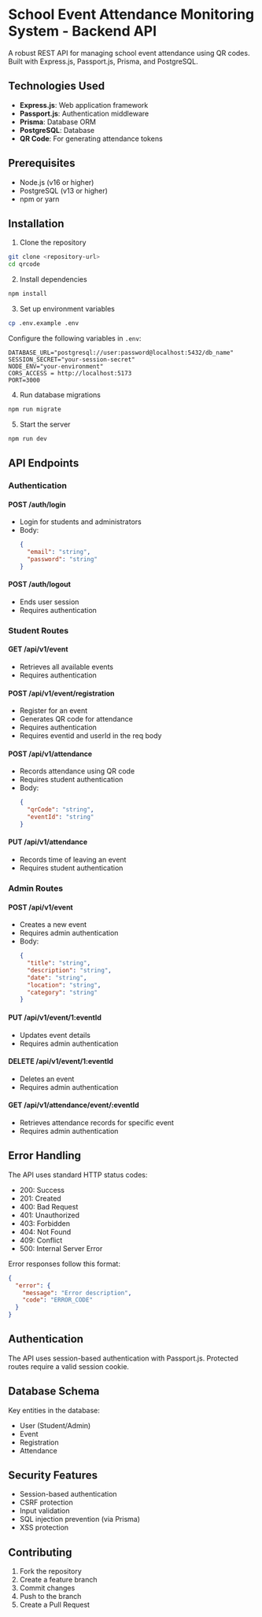 # School Event Attendance Monitoring System - Backend API

A robust REST API for managing school event attendance using QR codes. Built with Express.js, Passport.js, Prisma, and PostgreSQL.

## Technologies Used

- **Express.js**: Web application framework
- **Passport.js**: Authentication middleware
- **Prisma**: Database ORM
- **PostgreSQL**: Database
- **QR Code**: For generating attendance tokens

## Prerequisites

- Node.js (v16 or higher)
- PostgreSQL (v13 or higher)
- npm or yarn

## Installation

1. Clone the repository

```bash
git clone <repository-url>
cd qrcode
```

2. Install dependencies

```bash
npm install
```

3. Set up environment variables

```bash
cp .env.example .env
```

Configure the following variables in `.env`:

```
DATABASE_URL="postgresql://user:password@localhost:5432/db_name"
SESSION_SECRET="your-session-secret"
NODE_ENV="your-environment"
CORS_ACCESS = http://localhost:5173
PORT=3000
```

4. Run database migrations

```bash
npm run migrate
```

5. Start the server

```bash
npm run dev
```

## API Endpoints

### Authentication

#### POST /auth/login

- Login for students and administrators
- Body:
  ```json
  {
    "email": "string",
    "password": "string"
  }
  ```

#### POST /auth/logout

- Ends user session
- Requires authentication

### Student Routes

#### GET /api/v1/event

- Retrieves all available events
- Requires authentication

#### POST /api/v1/event/registration

- Register for an event
- Generates QR code for attendance
- Requires authentication
- Requires eventid and userId in the req body

#### POST /api/v1/attendance

- Records attendance using QR code
- Requires student authentication
- Body:
  ```json
  {
    "qrCode": "string",
    "eventId": "string"
  }
  ```

#### PUT /api/v1/attendance

- Records time of leaving an event
- Requires student authentication

### Admin Routes

#### POST /api/v1/event

- Creates a new event
- Requires admin authentication
- Body:
  ```json
  {
    "title": "string",
    "description": "string",
    "date": "string",
    "location": "string",
    "category": "string"
  }
  ```

#### PUT /api/v1/event/1:eventId

- Updates event details
- Requires admin authentication

#### DELETE /api/v1/event/1:eventId

- Deletes an event
- Requires admin authentication

#### GET /api/v1/attendance/event/:eventId

- Retrieves attendance records for specific event
- Requires admin authentication

## Error Handling

The API uses standard HTTP status codes:

- 200: Success
- 201: Created
- 400: Bad Request
- 401: Unauthorized
- 403: Forbidden
- 404: Not Found
- 409: Conflict
- 500: Internal Server Error

Error responses follow this format:

```json
{
  "error": {
    "message": "Error description",
    "code": "ERROR_CODE"
  }
}
```

## Authentication

The API uses session-based authentication with Passport.js. Protected routes require a valid session cookie.

## Database Schema

Key entities in the database:

- User (Student/Admin)
- Event
- Registration
- Attendance

## Security Features

- Session-based authentication
- CSRF protection
- Input validation
- SQL injection prevention (via Prisma)
- XSS protection

## Contributing

1. Fork the repository
2. Create a feature branch
3. Commit changes
4. Push to the branch
5. Create a Pull Request
